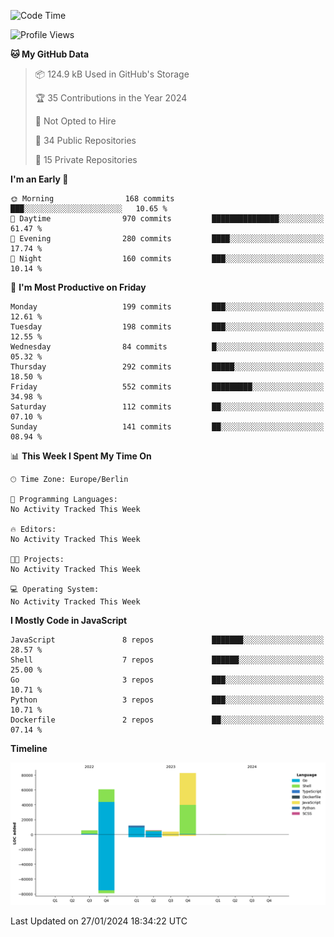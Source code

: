 <!--START_SECTION:waka-->
![Code Time](http://img.shields.io/badge/Code%20Time-0%20secs-blue)

![Profile Views](http://img.shields.io/badge/Profile%20Views-0-blue)

**🐱 My GitHub Data** 

> 📦 124.9 kB Used in GitHub's Storage 
 > 
> 🏆 35 Contributions in the Year 2024
 > 
> 🚫 Not Opted to Hire
 > 
> 📜 34 Public Repositories 
 > 
> 🔑 15 Private Repositories 
 > 
**I'm an Early 🐤** 

```text
🌞 Morning                168 commits         ███░░░░░░░░░░░░░░░░░░░░░░   10.65 % 
🌆 Daytime                970 commits         ███████████████░░░░░░░░░░   61.47 % 
🌃 Evening                280 commits         ████░░░░░░░░░░░░░░░░░░░░░   17.74 % 
🌙 Night                  160 commits         ███░░░░░░░░░░░░░░░░░░░░░░   10.14 % 
```
📅 **I'm Most Productive on Friday** 

```text
Monday                   199 commits         ███░░░░░░░░░░░░░░░░░░░░░░   12.61 % 
Tuesday                  198 commits         ███░░░░░░░░░░░░░░░░░░░░░░   12.55 % 
Wednesday                84 commits          █░░░░░░░░░░░░░░░░░░░░░░░░   05.32 % 
Thursday                 292 commits         █████░░░░░░░░░░░░░░░░░░░░   18.50 % 
Friday                   552 commits         █████████░░░░░░░░░░░░░░░░   34.98 % 
Saturday                 112 commits         ██░░░░░░░░░░░░░░░░░░░░░░░   07.10 % 
Sunday                   141 commits         ██░░░░░░░░░░░░░░░░░░░░░░░   08.94 % 
```


📊 **This Week I Spent My Time On** 

```text
🕑︎ Time Zone: Europe/Berlin

💬 Programming Languages: 
No Activity Tracked This Week

🔥 Editors: 
No Activity Tracked This Week

🐱‍💻 Projects: 
No Activity Tracked This Week

💻 Operating System: 
No Activity Tracked This Week
```

**I Mostly Code in JavaScript** 

```text
JavaScript               8 repos             ███████░░░░░░░░░░░░░░░░░░   28.57 % 
Shell                    7 repos             ██████░░░░░░░░░░░░░░░░░░░   25.00 % 
Go                       3 repos             ███░░░░░░░░░░░░░░░░░░░░░░   10.71 % 
Python                   3 repos             ███░░░░░░░░░░░░░░░░░░░░░░   10.71 % 
Dockerfile               2 repos             ██░░░░░░░░░░░░░░░░░░░░░░░   07.14 % 
```



**Timeline**

![Lines of Code chart](https://raw.githubusercontent.com/mouismail/mouismail/main/assets/bar_graph.png)


 Last Updated on 27/01/2024 18:34:22 UTC
<!--END_SECTION:waka-->
